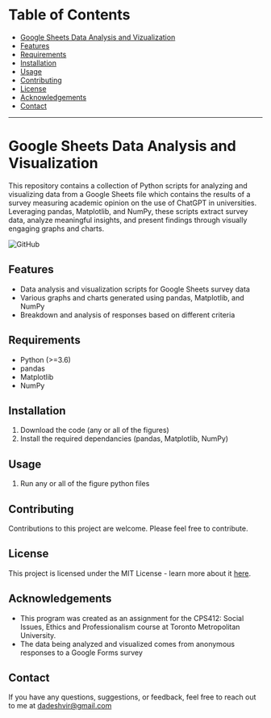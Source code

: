 # Table of Contents
- [Google Sheets Data Analysis and Vizualization](#google-sheets-data-analysis-and-visualization)
- [Features](#features)
- [Requirements](#requirements)
- [Installation](#installation)
- [Usage](#usage)
- [Contributing](#contributing)
- [License](#license)
- [Acknowledgements](#acknowledgements)
- [Contact](#contact)

------------------------------

# Google Sheets Data Analysis and Visualization
This repository contains a collection of Python scripts for analyzing and visualizing data from a Google Sheets file which contains the results of a survey measuring academic opinion on the use of ChatGPT in universities. Leveraging pandas, Matplotlib, and NumPy, these scripts extract survey data, analyze meaningful insights, and present findings through visually engaging graphs and charts.

![GitHub](https://img.shields.io/github/license/adedhi/google-sheets-data-analysis-and-visualization)

## Features
- Data analysis and visualization scripts for Google Sheets survey data
- Various graphs and charts generated using pandas, Matplotlib, and NumPy
- Breakdown and analysis of responses based on different criteria

## Requirements
- Python (>=3.6)
- pandas
- Matplotlib
- NumPy

## Installation
1. Download the code (any or all of the figures)
2. Install the required dependancies (pandas, Matplotlib, NumPy)

## Usage
1. Run any or all of the figure python files

## Contributing
Contributions to this project are welcome. Please feel free to contribute.

## License
This project is licensed under the MIT License - learn more about it [here](LICENSE).

## Acknowledgements
- This program was created as an assignment for the CPS412: Social Issues, Ethics and Professionalism course at Toronto Metropolitan University.
- The data being analyzed and visualized comes from anonymous responses to a Google Forms survey

## Contact
If you have any questions, suggestions, or feedback, feel free to reach out to me at dadeshvir@gmail.com
